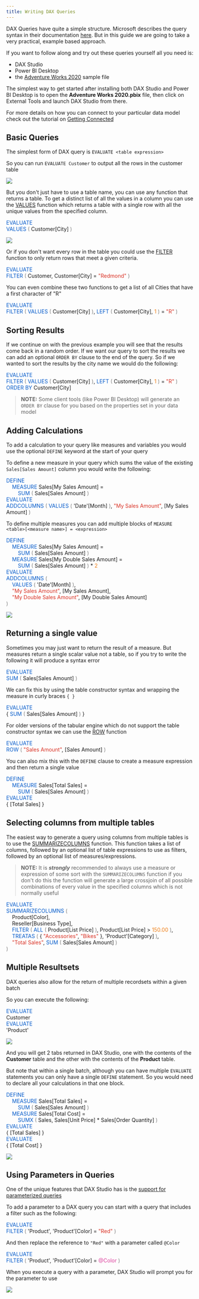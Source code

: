 ```yaml
---
title: Writing DAX Queries
---
```


DAX Queries have quite a simple structure. Microsoft describes the query syntax in their documentation [here](https://docs.microsoft.com/en-us/dax/dax-queries). But in this guide we are going to take a very practical, example based approach. 

If you want to follow along and try out these queries yourself all you need is:
* DAX Studio
* Power BI Desktop
* the [Adventure Works 2020](https://github.com/microsoft/powerbi-desktop-samples/raw/master/DAX/Adventure%20Works%20DW%202020.pbix) sample file

The simplest way to get started after installing both DAX Studio and Power BI Desktop is to open the **Adventure Works 2020.pbix** file, then click on External Tools and launch DAX Studio from there. 

For more details on how you can connect to your particular data model check out the tutorial on [Getting Connected](getting-connected)

## Basic Queries

The simplest form of DAX query is `EVALUATE <table expression>` 

So you can run `EVALUATE Customer` to output all the rows in the customer table

![](evaluate-customer.png)

But you don't just have to use a table name, you can use any function that returns a table. To get a distinct list of all the values in a column you can use the [VALUES](https://dax.guide/values) function which returns a table with a single row with all the unique values from the specified column.

<span class="Keyword" style="color:#035aca">EVALUATE</span><br><span class="Keyword" style="color:#035aca">VALUES</span><span class="Parenthesis" style="color:#808080">&nbsp;(</span>&nbsp;Customer[City]&nbsp;<span class="Parenthesis" style="color:#808080">)</span><br>

![](evaluate-customer-city.png)

Or if you don't want every row in the table you could use the [FILTER](https://dax.guide/filter) function to only return rows that meet a given criteria.

<span class="Keyword" style="color:#035aca">EVALUATE</span><br><span class="Keyword" style="color:#035aca">FILTER</span><span class="Parenthesis" style="color:#808080">&nbsp;(</span>&nbsp;Customer,&nbsp;Customer[City]&nbsp;=&nbsp;<span class="StringLiteral" style="color:#D93124">"Redmond"</span>&nbsp;<span class="Parenthesis" style="color:#808080">)</span><br>

You can even combine these two functions to get a list of all Cities that have a first character of "R"

<span class="Keyword" style="color:#035aca">EVALUATE</span><br><span class="Keyword" style="color:#035aca">FILTER</span><span class="Parenthesis" style="color:#808080">&nbsp;(</span>&nbsp;<span class="Keyword" style="color:#035aca">VALUES</span><span class="Parenthesis" style="color:#808080">&nbsp;(</span>&nbsp;Customer[City]&nbsp;<span class="Parenthesis" style="color:#808080">)</span>,&nbsp;<span class="Keyword" style="color:#035aca">LEFT</span><span class="Parenthesis" style="color:#808080">&nbsp;(</span>&nbsp;Customer[City],&nbsp;<span class="Number" style="color:#EE7F18">1</span>&nbsp;<span class="Parenthesis" style="color:#808080">)</span>&nbsp;=&nbsp;<span class="StringLiteral" style="color:#D93124">"R"</span>&nbsp;<span class="Parenthesis" style="color:#808080">)</span><br>

## Sorting Results

If we continue on with the previous example you will see that the results come back in a random order. If we want our query to sort the results we can add an optional `ORDER BY` clause to the end of the query. So if we wanted to sort the results by the city name we would do the following:

<span class="Keyword" style="color:#035aca">EVALUATE</span><br><span class="Keyword" style="color:#035aca">FILTER</span><span class="Parenthesis" style="color:#808080">&nbsp;(</span>&nbsp;<span class="Keyword" style="color:#035aca">VALUES</span><span class="Parenthesis" style="color:#808080">&nbsp;(</span>&nbsp;Customer[City]&nbsp;<span class="Parenthesis" style="color:#808080">)</span>,&nbsp;<span class="Keyword" style="color:#035aca">LEFT</span><span class="Parenthesis" style="color:#808080">&nbsp;(</span>&nbsp;Customer[City],&nbsp;<span class="Number" style="color:#EE7F18">1</span>&nbsp;<span class="Parenthesis" style="color:#808080">)</span>&nbsp;=&nbsp;<span class="StringLiteral" style="color:#D93124">"R"</span>&nbsp;<span class="Parenthesis" style="color:#808080">)</span><br><span class="Keyword" style="color:#035aca">ORDER</span>&nbsp;<span class="Keyword" style="color:#035aca">BY</span>&nbsp;Customer[City]<br>

> **NOTE:** Some client tools (like Power BI Desktop) will generate an `ORDER BY` clause for you based on the properties set in your data model


## Adding Calculations

To add a calculation to your query like measures and variables you would use the optional `DEFINE` keyword at the start of your query

To define a new measure in your query which sums the value of the existing `Sales[Sales Amount]` column you would write the following:

<span class="Keyword" style="color:#035aca">DEFINE</span><br><span class="indent4">&nbsp;&nbsp;&nbsp;&nbsp;</span><span class="Keyword" style="color:#035aca">MEASURE</span>&nbsp;Sales[My&nbsp;Sales&nbsp;Amount]&nbsp;=<br><span class="indent8">&nbsp;&nbsp;&nbsp;&nbsp;&nbsp;&nbsp;&nbsp;&nbsp;</span><span class="Keyword" style="color:#035aca">SUM</span><span class="Parenthesis" style="color:#808080">&nbsp;(</span>&nbsp;Sales[Sales&nbsp;Amount]&nbsp;<span class="Parenthesis" style="color:#808080">)</span><br><span class="Keyword" style="color:#035aca">EVALUATE</span><br><span class="Keyword" style="color:#035aca">ADDCOLUMNS</span><span class="Parenthesis" style="color:#808080">&nbsp;(</span>&nbsp;<span class="Keyword" style="color:#035aca">VALUES</span><span class="Parenthesis" style="color:#808080">&nbsp;(</span>&nbsp;'Date'[Month]&nbsp;<span class="Parenthesis" style="color:#808080">)</span>,&nbsp;<span class="StringLiteral" style="color:#D93124">"My&nbsp;Sales&nbsp;Amount"</span>,&nbsp;[My&nbsp;Sales&nbsp;Amount]&nbsp;<span class="Parenthesis" style="color:#808080">)</span><br>

To define multiple measures you can add multiple blocks of `MEASURE <table>[<measure name>] = <expression>`

<span class="Keyword" style="color:#035aca">DEFINE</span><br><span class="indent4">&nbsp;&nbsp;&nbsp;&nbsp;</span><span class="Keyword" style="color:#035aca">MEASURE</span>&nbsp;Sales[My&nbsp;Sales&nbsp;Amount]&nbsp;=<br><span class="indent8">&nbsp;&nbsp;&nbsp;&nbsp;&nbsp;&nbsp;&nbsp;&nbsp;</span><span class="Keyword" style="color:#035aca">SUM</span><span class="Parenthesis" style="color:#808080">&nbsp;(</span>&nbsp;Sales[Sales&nbsp;Amount]&nbsp;<span class="Parenthesis" style="color:#808080">)</span><br><span class="indent4">&nbsp;&nbsp;&nbsp;&nbsp;</span><span class="Keyword" style="color:#035aca">MEASURE</span>&nbsp;Sales[My&nbsp;Double&nbsp;Sales&nbsp;Amount]&nbsp;=<br><span class="indent8">&nbsp;&nbsp;&nbsp;&nbsp;&nbsp;&nbsp;&nbsp;&nbsp;</span><span class="Keyword" style="color:#035aca">SUM</span><span class="Parenthesis" style="color:#808080">&nbsp;(</span>&nbsp;Sales[Sales&nbsp;Amount]&nbsp;<span class="Parenthesis" style="color:#808080">)</span>&nbsp;*&nbsp;<span class="Number" style="color:#EE7F18">2</span><br><span class="Keyword" style="color:#035aca">EVALUATE</span><br><span class="Keyword" style="color:#035aca">ADDCOLUMNS</span><span class="Parenthesis" style="color:#808080">&nbsp;(</span><br><span class="indent4">&nbsp;&nbsp;&nbsp;&nbsp;</span><span class="Keyword" style="color:#035aca">VALUES</span><span class="Parenthesis" style="color:#808080">&nbsp;(</span>&nbsp;'Date'[Month]&nbsp;<span class="Parenthesis" style="color:#808080">)</span>,<br><span class="indent4">&nbsp;&nbsp;&nbsp;&nbsp;</span><span class="StringLiteral" style="color:#D93124">"My&nbsp;Sales&nbsp;Amount"</span>,&nbsp;[My&nbsp;Sales&nbsp;Amount],<br><span class="indent4">&nbsp;&nbsp;&nbsp;&nbsp;</span><span class="StringLiteral" style="color:#D93124">"My&nbsp;Double&nbsp;Sales&nbsp;Amount"</span>,&nbsp;[My&nbsp;Double&nbsp;Sales&nbsp;Amount]<br><span class="Parenthesis" style="color:#808080">)</span><br>

![](evaluate-define-measures.png)


## Returning a single value

Sometimes you may just want to return the result of a measure. But measures return a single scalar value not a table, so if you try to write the following it will produce a syntax error

<span class="Keyword" style="color:#035aca">EVALUATE</span><br><span class="Keyword" style="color:#035aca">SUM</span><span class="Parenthesis" style="color:#808080">&nbsp;(</span>&nbsp;Sales[Sales&nbsp;Amount]&nbsp;<span class="Parenthesis" style="color:#808080">)</span><br>

We can fix this by using the table constructor syntax and wrapping the measure in curly braces `{ }`

<span class="Keyword" style="color:#035aca">EVALUATE</span><br>{&nbsp;<span class="Keyword" style="color:#035aca">SUM</span><span class="Parenthesis" style="color:#808080">&nbsp;(</span>&nbsp;Sales[Sales&nbsp;Amount]&nbsp;<span class="Parenthesis" style="color:#808080">)</span>&nbsp;}<br>

For older versions of the tabular engine which do not support the table constructor syntax we can use the [ROW](https://dax.guide/row) function

<span class="Keyword" style="color:#035aca">EVALUATE</span><br><span class="Keyword" style="color:#035aca">ROW</span><span class="Parenthesis" style="color:#808080">&nbsp;(</span>&nbsp;<span class="StringLiteral" style="color:#D93124">"Sales&nbsp;Amount"</span>,&nbsp;[Sales&nbsp;Amount]&nbsp;<span class="Parenthesis" style="color:#808080">)</span><br>


You can also mix this with the `DEFINE` clause to create a measure expression and then return a single value

<span class="Keyword" style="color:#035aca">DEFINE</span><br><span class="indent4">&nbsp;&nbsp;&nbsp;&nbsp;</span><span class="Keyword" style="color:#035aca">MEASURE</span>&nbsp;Sales[Total&nbsp;Sales]&nbsp;=<br><span class="indent8">&nbsp;&nbsp;&nbsp;&nbsp;&nbsp;&nbsp;&nbsp;&nbsp;</span><span class="Keyword" style="color:#035aca">SUM</span><span class="Parenthesis" style="color:#808080">&nbsp;(</span>&nbsp;Sales[Sales&nbsp;Amount]&nbsp;<span class="Parenthesis" style="color:#808080">)</span><br><span class="Keyword" style="color:#035aca">EVALUATE</span><br>{&nbsp;[Total&nbsp;Sales]&nbsp;}<br>

## Selecting columns from multiple tables

The easiest way to generate a query using columns from multiple tables is to use the [SUMMARIZECOLUMNS](https://dax.guide/summarizecolumns) function. This function takes a list of columns, followed by an optional list of table expressions to use as filters, followed by an optional list of measures/expressions.

> **NOTE:** It is _**strongly**_ recommended to always use a measure or expression of some sort with the `SUMMARIZECOLUMNS` function if you don't do this the function will generate a large crossjoin of all possible combinations of every value in the specified columns which is not normally useful

<span class="Keyword" style="color:#035aca">EVALUATE</span><br><span class="Keyword" style="color:#035aca">SUMMARIZECOLUMNS</span><span class="Parenthesis" style="color:#808080">&nbsp;(</span><br><span class="indent4">&nbsp;&nbsp;&nbsp;&nbsp;</span>Product[Color],<br><span class="indent4">&nbsp;&nbsp;&nbsp;&nbsp;</span>Reseller[Business&nbsp;Type],<br><span class="indent4">&nbsp;&nbsp;&nbsp;&nbsp;</span><span class="Keyword" style="color:#035aca">FILTER</span><span class="Parenthesis" style="color:#808080">&nbsp;(</span>&nbsp;<span class="Keyword" style="color:#035aca">ALL</span><span class="Parenthesis" style="color:#808080">&nbsp;(</span>&nbsp;Product[List&nbsp;Price]&nbsp;<span class="Parenthesis" style="color:#808080">)</span>,&nbsp;Product[List&nbsp;Price]&nbsp;&gt;&nbsp;<span class="Number" style="color:#EE7F18">150.00</span>&nbsp;<span class="Parenthesis" style="color:#808080">)</span>,<br><span class="indent4">&nbsp;&nbsp;&nbsp;&nbsp;</span><span class="Keyword" style="color:#035aca">TREATAS</span><span class="Parenthesis" style="color:#808080">&nbsp;(</span>&nbsp;{&nbsp;<span class="StringLiteral" style="color:#D93124">"Accessories"</span>,&nbsp;<span class="StringLiteral" style="color:#D93124">"Bikes"</span>&nbsp;},&nbsp;'Product'[Category]&nbsp;<span class="Parenthesis" style="color:#808080">)</span>,<br><span class="indent4">&nbsp;&nbsp;&nbsp;&nbsp;</span><span class="StringLiteral" style="color:#D93124">"Total&nbsp;Sales"</span>,&nbsp;<span class="Keyword" style="color:#035aca">SUM</span><span class="Parenthesis" style="color:#808080">&nbsp;(</span>&nbsp;Sales[Sales&nbsp;Amount]&nbsp;<span class="Parenthesis" style="color:#808080">)</span><br><span class="Parenthesis" style="color:#808080">)</span><br>

## Multiple Resultsets

DAX queries also allow for the return of multiple recordsets within a given batch

So you can execute the following: 

<span class="Keyword" style="color:#035aca">EVALUATE</span><br>Customer<br><span class="Keyword" style="color:#035aca">EVALUATE</span><br>'Product'<br>

![](evaluate-2-recordsets.png)

And you will get 2 tabs returned in DAX Studio, one with the contents of the **Customer** table and the other with the contents of the **Product** table.

But note that within a single batch, although you can have multiple `EVALUATE` statements you can only have a single `DEFINE` statement. So you would need to declare all your calculations in that one block.

<span class="Keyword" style="color:#035aca">DEFINE</span><br><span class="indent4">&nbsp;&nbsp;&nbsp;&nbsp;</span><span class="Keyword" style="color:#035aca">MEASURE</span>&nbsp;Sales[Total&nbsp;Sales]&nbsp;=<br><span class="indent8">&nbsp;&nbsp;&nbsp;&nbsp;&nbsp;&nbsp;&nbsp;&nbsp;</span><span class="Keyword" style="color:#035aca">SUM</span><span class="Parenthesis" style="color:#808080">&nbsp;(</span>&nbsp;Sales[Sales&nbsp;Amount]&nbsp;<span class="Parenthesis" style="color:#808080">)</span><br><span class="indent4">&nbsp;&nbsp;&nbsp;&nbsp;</span><span class="Keyword" style="color:#035aca">MEASURE</span>&nbsp;Sales[Total&nbsp;Cost]&nbsp;=<br><span class="indent8">&nbsp;&nbsp;&nbsp;&nbsp;&nbsp;&nbsp;&nbsp;&nbsp;</span><span class="Keyword" style="color:#035aca">SUMX</span><span class="Parenthesis" style="color:#808080">&nbsp;(</span>&nbsp;Sales,&nbsp;Sales[Unit&nbsp;Price]&nbsp;*&nbsp;Sales[Order&nbsp;Quantity]&nbsp;<span class="Parenthesis" style="color:#808080">)</span><br><span class="Keyword" style="color:#035aca">EVALUATE</span><br>{&nbsp;[Total&nbsp;Sales]&nbsp;}<br><span class="Keyword" style="color:#035aca">EVALUATE</span><br>{&nbsp;[Total&nbsp;Cost]&nbsp;}<br>

![](evaluate-2-recordsets-with-measures.png)

## Using Parameters in Queries

One of the unique features that DAX Studio has is the [support for parameterized queries](/documentation/features/parameter-support/)

To add a parameter to a DAX query you can start with a query that includes a filter such as the following:

<span class="Keyword" style="color:#035aca">EVALUATE</span><br><span class="Keyword" style="color:#035aca">FILTER</span><span class="Parenthesis" style="color:#808080">&nbsp;(</span>&nbsp;'Product',&nbsp;'Product'[Color]&nbsp;=&nbsp;<span class="StringLiteral" style="color:#D93124">"Red"</span>&nbsp;<span class="Parenthesis" style="color:#808080">)</span><br>

And then replace the reference to `"Red"` with a parameter called `@Color` 

<span class="Keyword" style="color:#035aca">EVALUATE</span><br><span class="Keyword" style="color:#035aca">FILTER</span><span class="Parenthesis" style="color:#808080">&nbsp;(</span>&nbsp;'Product',&nbsp;'Product'[Color]&nbsp;=&nbsp;<span class="QueryParameter" style="color:#dc419d">@Color</span>&nbsp;<span class="Parenthesis" style="color:#808080">)</span><br>

When you execute a query with a parameter, DAX Studio will prompt you for the parameter to use

![](evaluate-parameter.png)

